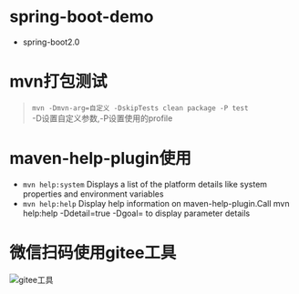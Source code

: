 # spring-boot-demo
* spring-boot2.0

# mvn打包测试 
> `mvn -Dmvn-arg=自定义 -DskipTests clean package -P test`  
-D设置自定义参数,-P设置使用的profile

# maven-help-plugin使用
* `mvn help:system` Displays a list of the platform details like system properties and environment variables
* `mvn help:help` Display help information on maven-help-plugin.Call mvn help:help -Ddetail=true -Dgoal=<goal-name> to display parameter details

# 微信扫码使用gitee工具
![gitee工具](https://s1.ax1x.com/2018/08/10/P60MMF.jpg)